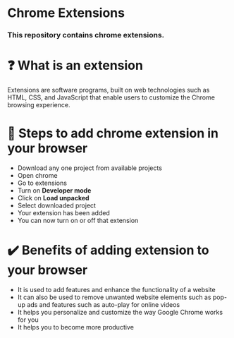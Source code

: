 # Chrome Extensions

### This repository contains chrome extensions. 

# ❓ What is an extension
Extensions are software programs, built on web technologies such as HTML, CSS, and JavaScript that enable users to customize the Chrome browsing experience.

# 📝 Steps to add chrome extension in your browser
- Download any one project from available projects
- Open chrome
- Go to extensions
- Turn on **Developer mode**
- Click on **Load unpacked**
- Select downloaded project
- Your extension has been added
- You can now turn on or off that extension

# ✔️ Benefits of adding extension to your browser
- It is used to add features and enhance the functionality of a website
- It can also be used to remove unwanted website elements such as pop-up ads and features such as auto-play for online videos
- It helps you personalize and customize the way Google Chrome works for you
- It helps you to become more productive
